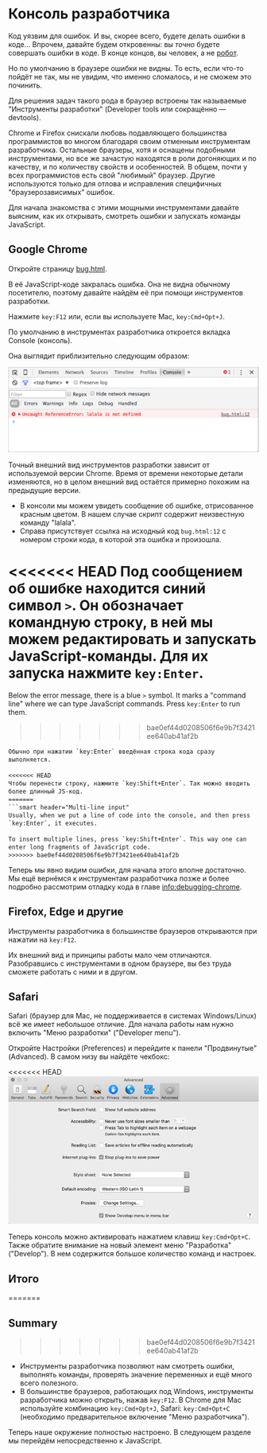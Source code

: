 # Консоль разработчика

Код уязвим для ошибок. И вы, скорее всего, будете делать ошибки в коде... Впрочем, давайте будем откровенны: вы *точно* будете совершать ошибки в коде. В конце концов, вы человек, а не [робот](https://ru.wikipedia.org/wiki/%D0%91%D0%B5%D0%BD%D0%B4%D0%B5%D1%80_(%D0%A4%D1%83%D1%82%D1%83%D1%80%D0%B0%D0%BC%D0%B0)).

Но по умолчанию в браузере ошибки не видны. То есть, если что-то пойдёт не так, мы не увидим, что именно сломалось, и не сможем это починить.

Для решения задач такого рода в браузер встроены так называемые "Инструменты разработки" (Developer tools или сокращённо — devtools).

Chrome и Firefox снискали любовь подавляющего большинства программистов во многом благодаря своим отменным инструментам разработчика. Остальные браузеры, хотя и оснащены подобными инструментами, но все же зачастую находятся в роли догоняющих и по качеству, и по количеству свойств и особенностей. В общем, почти у всех программистов есть свой "любимый" браузер. Другие используются только для отлова и исправления специфичных "браузерозависимых" ошибок.

Для начала знакомства с этими мощными инструментами давайте выясним, как их открывать, смотреть ошибки и запускать команды JavaScript.

## Google Chrome

Откройте страницу [bug.html](bug.html).

В её JavaScript-коде закралась ошибка. Она не видна обычному посетителю, поэтому давайте найдём её при помощи инструментов разработки.

Нажмите `key:F12` или, если вы используете Mac, `key:Cmd+Opt+J`.

По умолчанию в инструментах разработчика откроется вкладка Console (консоль).

Она выглядит приблизительно следующим образом:

![chrome](chrome.png)

Точный внешний вид инструментов разработки зависит от используемой версии Chrome. Время от времени некоторые детали изменяются, но в целом внешний вид остаётся примерно похожим на предыдущие версии.

- В консоли мы можем увидеть сообщение об ошибке, отрисованное красным цветом. В нашем случае скрипт содержит неизвестную команду "lalala".
- Справа присутствует ссылка на исходный код `bug.html:12` с номером строки кода, в которой эта ошибка и произошла.

<<<<<<< HEAD
Под сообщением об ошибке находится синий символ `>`. Он обозначает командную строку, в ней мы можем редактировать и запускать JavaScript-команды. Для их запуска нажмите `key:Enter`.
=======
Below the error message, there is a blue `>` symbol. It marks a "command line" where we can type JavaScript commands. Press `key:Enter` to run them.
>>>>>>> bae0ef44d0208506f6e9b7f3421ee640ab41af2b

```smart header="Многострочный ввод"
Обычно при нажатии `key:Enter` введённая строка кода сразу выполняется.

<<<<<<< HEAD
Чтобы перенести строку, нажмите `key:Shift+Enter`. Так можно вводить более длинный JS-код.
=======
```smart header="Multi-line input"
Usually, when we put a line of code into the console, and then press `key:Enter`, it executes.

To insert multiple lines, press `key:Shift+Enter`. This way one can enter long fragments of JavaScript code.
>>>>>>> bae0ef44d0208506f6e9b7f3421ee640ab41af2b
```

Теперь мы явно видим ошибки, для начала этого вполне достаточно. Мы ещё вернёмся к инструментам разработчика позже и более подробно рассмотрим отладку кода в главе <info:debugging-chrome>.


## Firefox, Edge и другие

Инструменты разработчика в большинстве браузеров открываются при нажатии на `key:F12`.

Их внешний вид и принципы работы мало чем отличаются. Разобравшись с инструментами в одном браузере, вы без труда сможете работать с ними и в другом.

## Safari

Safari (браузер для Mac, не поддерживается в системах Windows/Linux) всё же имеет небольшое отличие. Для начала работы нам нужно включить "Меню разработки" ("Developer menu").

Откройте Настройки (Preferences) и перейдите к панели "Продвинутые" (Advanced). В самом низу вы найдёте чекбокс:

<<<<<<< HEAD
![safari](safari.png)

Теперь консоль можно активировать нажатием клавиш `key:Cmd+Opt+C`. Также обратите внимание на новый элемент меню "Разработка" ("Develop"). В нем содержится большое количество команд и настроек.

## Итого
=======
## Summary
>>>>>>> bae0ef44d0208506f6e9b7f3421ee640ab41af2b

- Инструменты разработчика позволяют нам смотреть ошибки, выполнять команды, проверять значение переменных и ещё много всего полезного.
- В большинстве браузеров, работающих под Windows, инструменты разработчика можно открыть, нажав `key:F12`. В Chrome для Mac используйте комбинацию `key:Cmd+Opt+J`, Safari: `key:Cmd+Opt+C` (необходимо предварительное включение "Меню разработчика").

Теперь наше окружение полностью настроено. В следующем разделе мы перейдём непосредственно к JavaScript.

